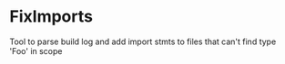 # FixImports
Tool to parse build log and add import stmts to files that can't find type 'Foo' in scope
